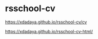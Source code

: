 # rsschool-cv

https://xdadaya.github.io/rsschool-cv/cv

https://xdadaya.github.io/rsschool-cv-html/
